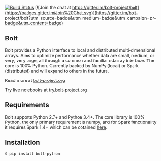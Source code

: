 [![Build Status](https://travis-ci.org/bolt-project/bolt.svg?branch=master)](https://travis-ci.org/bolt-project/bolt)
[![Join the chat at https://gitter.im/bolt-project/bolt](https://badges.gitter.im/Join%20Chat.svg)](https://gitter.im/bolt-project/bolt?utm_source=badge&utm_medium=badge&utm_campaign=pr-badge&utm_content=badge)

Bolt
----
Bolt provides a Python interface to local and distributed multi-dimensional arrays. Aims to optimize performance whether data are small, medium, or very, very large, all through a common and familiar ndarray interface. The core is 100% Python. Currently backed by NumPy (local) or Spark (distributed) and will expand to others in the future.

Read more at [bolt-project.org](http://bolt-project.org)

Try live notebooks at [try.bolt-project.org](http://try.bolt-project.org)

Requirements
------------
Bolt supports Python 2.7+ and Python 3.4+. The core library is 100% Python, the only primary requirement is numpy, and for Spark functionality it requires Spark 1.4+ which can be obtained [here](http://spark.apache.org/downloads.html).

Installation
------------
```
$ pip install bolt-python
```
